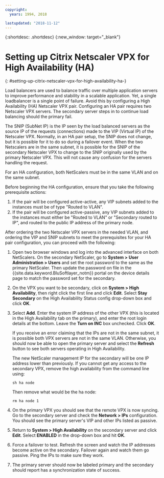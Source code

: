 ```yaml
---
copyright:
  years: 1994, 2018

lastupdated: "2018-11-12"
---
```


{:shortdesc: .shortdesc}
{:new_window: target="_blank"}

# Setting up Citrix Netscaler VPX for High Availability (HA)
{: #setting-up-citrix-netscaler-vpx-for-high-availability-ha-}

Load balancers are used to balance traffic over multiple application servers to improve performance and stability in a scalable application. Yet, a single loadbalancer is a single point of failure. Avoid this by configuring a High Availability (HA) Netscaler VPX pair. Configuring an HA pair requires two Netscaler VPX servers. The secondary server steps in to continue load balancing should the primary fail. 

The SNIP (SubNet IP) is the IP seen by the load balanced servers as the source IP of the requests (connections) made to the VIP (Virtual IP) of the Netscaler VPX. Normally, in an HA pair setup, the SNIP does not change, but it is possible for it to do so during a failover event. When the two Netscalers are in the same subnet, it is possible for the SNIP of the secondary Netscaler VPX to change to the SNIP originally used by the primary Netscaler VPX. This will not cause any confusion for the servers handling the request.

For an HA configuration, both NetScalers must be in the same VLAN and on the same subnet.

Before beginning the HA configuration, ensure that you take the following prerequisite actions:

1. If the pair will be configured active-active, any VIP subnets added to the instances must be of type "Routed to VLAN".
2. If the pair will be configured active-passive, any VIP subnets added to the instances must either be "Routed to VLAN" or "Secondary routed to IP", and routed to the public IP address of the primary node.

After ordering the two Netscaler VPX servers in the needed VLAN, and ordering the VIP and SNIP subnets to meet the prerequisites for your HA pair configuration, you can proceed with the following:

1. Open two browser windows and log into the advanced interface on both NetScalers. On the secondary NetScaler, go to **System > User Administration > Users** and set the root password to the same as the primary NetScaler. Then update the password on file in the {{site.data.keyword.BluSoftlayer_notm}} portal on the device details page to match the password set for the secondary.

2. On the VPX you want to be secondary, click on **System > High Availability**, then right click the first line and click **Edit**. Select **Stay Secondary** on the High Availability Status config drop-down box and click **OK**.

3. Select **Add**. Enter the system IP address of the other VPX (this is located in the High Availability tab on the primary), and enter the root login details at the bottom. Leave the **Turn on INC** box unchecked. Click **OK**. 
	
	If you receive an error claiming that the IPs are not in the same subnet, it is possible both VPX servers are not in the same VLAN. Otherwise, you should now be able to open the primary server and select the **Refresh** button to see both servers operating in High Availability. 

	The new NetScaler management IP for the secondary will be one IP address lower than previously. If you cannot get any access to the secondary VPX, remove the high availability from the command line using:

	`sh ha node`

	Then remove what would be the ha node:
	
	`rm ha node 1`

4. On the primary VPX you should see that the remote VPX is now syncing. Go to the secondary server and check the **Network > IPs** configuration. You should see the primary server's VIP and other IPs listed as passive.

6. Return to **System > High Availability** on the secondary server and click **Edit**. Select **ENABLED** in the drop-down box and hit **OK**.

7. Force a failover to test. Refresh the screen and watch the IP addresses become active on the secondary. Failover again and watch them go passive. Ping the IPs to make sure they work.

8. The primary server should now be labeled primary and the secondary should report has a synchronization state of success.